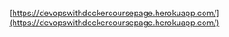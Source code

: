 [https://devopswithdockercoursepage.herokuapp.com/](https://devopswithdockercoursepage.herokuapp.com/)
